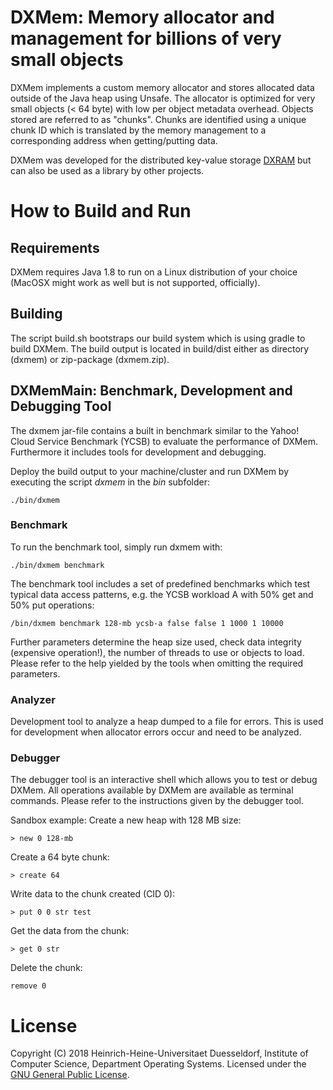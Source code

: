 # DXMem: Memory allocator and management for billions of very small objects

DXMem implements a custom memory allocator and stores allocated data outside of the Java heap using Unsafe. The
allocator is optimized for very small objects (< 64 byte) with low per object metadata overhead. Objects stored are
referred to as "chunks". Chunks are identified using a unique chunk ID which is translated by the memory management
to a corresponding address when getting/putting data.

DXMem was developed for the distributed key-value storage [DXRAM](https://github.com/hhu-bsinfo/dxram) but can also be
used as a library by other projects.

# How to Build and Run

## Requirements
DXMem requires Java 1.8 to run on a Linux distribution of your choice (MacOSX might work as well but is not supported,
officially).

## Building
The script build.sh bootstraps our build system which is using gradle to build DXMem. The build output is located in
build/dist either as directory (dxmem) or zip-package (dxmem.zip).

## DXMemMain: Benchmark, Development and Debugging Tool
The dxmem jar-file contains a built in benchmark similar to the Yahoo! Cloud Service Benchmark (YCSB) to evaluate the
performance of DXMem. Furthermore it includes tools for development and debugging.

Deploy the build output to your machine/cluster and run DXMem by executing the script *dxmem* in the *bin* subfolder:
```
./bin/dxmem
```

### Benchmark
To run the benchmark tool, simply run dxmem with:
```
./bin/dxmem benchmark
```

The benchmark tool includes a set of predefined benchmarks which test typical data access patterns, e.g. the YCSB
workload A with 50% get and 50% put operations:
```
/bin/dxmem benchmark 128-mb ycsb-a false false 1 1000 1 10000
```

Further parameters determine the heap size used, check data integrity (expensive operation!), the number of threads to
use or objects to load. Please refer to the help yielded by the tools when omitting the required parameters.

### Analyzer
Development tool to analyze a heap dumped to a file for errors. This is used for development when allocator errors
occur and need to be analyzed.

### Debugger
The debugger tool is an interactive shell which allows you to test or debug DXMem. All operations available by DXMem
are available as terminal commands. Please refer to the instructions given by the debugger tool.

Sandbox example:
Create a new heap with 128 MB size:
```
> new 0 128-mb
```

Create a 64 byte chunk:
```
> create 64
```

Write data to the chunk created (CID 0):
```
> put 0 0 str test
```

Get the data from the chunk:
```
> get 0 str
```

Delete the chunk:
```
remove 0
```

# License

Copyright (C) 2018 Heinrich-Heine-Universitaet Duesseldorf,
Institute of Computer Science, Department Operating Systems. 
Licensed under the [GNU General Public License](LICENSE.md).
